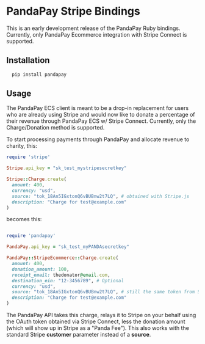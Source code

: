 # PandaPay Stripe Bindings

This is an early development release of the PandaPay Ruby bindings.  Currently, only PandaPay Ecommerce integration with Stripe Connect is supported.

## Installation

```bash
  pip install pandapay
```

## Usage

The PandaPay ECS client is meant to be a drop-in replacement for users who are already using Stripe and would now like to donate a percentage of their revenue through PandaPay ECS w/ Stripe Connect.  Currently, only the Charge/Donation method is supported.

To start processing payments through PandaPay and allocate revenue to charity, this:

```ruby
require 'stripe'

Stripe.api_key = "sk_test_mystripesecretkey"

Stripe::Charge.create(
  amount: 400,
  currency: "usd",
  source: "tok_18An5IGxtonQ6vBUBnw2t7LQ", # obtained with Stripe.js
  description: "Charge for test@example.com"
)
```

becomes this:

```ruby

require 'pandapay'

PandaPay.api_key = "sk_test_myPANDAsecretkey"

PandaPay::StripeEcommerce::Charge.create(
  amount: 400,
  donation_amount: 100,
  receipt_email: thedonator@email.com,
  destination_ein: "12-3456789", # Optional
  currency: "usd",
  source: "tok_18An5IGxtonQ6vBUBnw2t7LQ", # still the same token from Stripe.js
  description: "Charge for test@example.com"
)
```

The PandaPay API takes this charge, relays it to Stripe on your behalf using the OAuth token obtained via Stripe Connect, less the donation amount (which will show up in Stripe as a "Panda Fee").  This also works with the standard Stripe **customer** parameter instead of a **source**.


